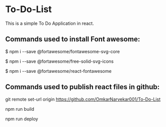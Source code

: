 # To-Do-List

This is a simple To Do Application in react. 

## Commands used to install Font awesome:

$ npm i --save @fortawesome/fontawesome-svg-core

$ npm i --save @fortawesome/free-solid-svg-icons

$ npm i --save @fortawesome/react-fontawesome

## Commands used to publish react files in github:

git remote set-url origin https://github.com/OmkarNarvekar001/To-Do-List

npm run build

npm run deploy

